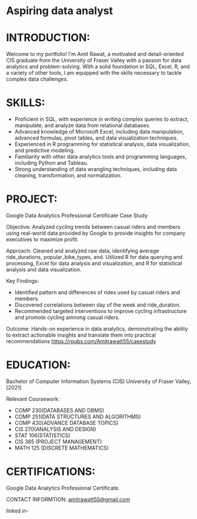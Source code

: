 # Aspiring data analyst

# INTRODUCTION:
Welcome to my portfolio! I'm Amit Rawat, a motivated and detail-oriented CIS graduate from the University of Fraser Valley with a passion for data analytics and problem-solving. With a solid foundation in SQL, Excel, R, and a variety of other tools, I am equipped with the skills necessary to tackle complex data challenges.

# SKILLS:
* Proficient in SQL, with experience in writing complex queries to extract, manipulate, and analyze data from relational databases.
* Advanced knowledge of Microsoft Excel, including data manipulation, advanced formulas, pivot tables, and data visualization techniques.
* Experienced in R programming for statistical analysis, data visualization, and predictive modeling.
* Familiarity with other data analytics tools and programming languages, including Python and Tableau.
* Strong understanding of data wrangling techniques, including data cleaning, transformation, and normalization.

# PROJECT: 
Google Data Analytics Professional Certificate Case Study

 Objective:
Analyzed cycling trends between casual riders and members using real-world data provided by Google to provide insights for company executives to maximize profit.

Approach:
Cleaned and analyzed raw data, identifying average ride_durations, popular_bike_types, and.
Utilized R for data querying and processing, Excel for data analysis and visualization, and R for statistical analysis and data visualization.

Key Findings:
* Identified pattern and differences of rides used by casual riders and members.
* Discovered correlations between day of the week and ride_duration.
* Recommended targeted interventions to improve cycling infrastructure and promote cycling amnong casual riders.

Outcome:
Hands-on experience in data analytics, demonstrating the ability to extract actionable insights and translate them into practical recommendations
https://rpubs.com/Amitrawatt55/casestudy

# EDUCATION:
Bachelor of Computer Information Systems (CIS)
University of Fraser Valley, [2021]

Relevant Coursework:
* COMP 230(DATABASES AND DBMS)
* COMP 251(DATA STRUCTURES AND ALGORITHMS)
* COMP 430(ADVANCE DATABASE TOPICS)
* CIS 270(ANALYSIS AND DESIGN)
* STAT 106(STATISTICS)
* CIS 385 (PROJECT MANAGEMENT)
* MATH 125 (DISCRETE MATHEMATICS)

# CERTIFICATIONS:
Google Data Analytics Professional Certificate.

CONTACT INFORMTION:
   amitrawatt55@gmail.com
   
   linked in-


